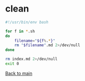 # clean

```clean.sh
#!/usr/bin/env bash

for f in *.sh
do
    filename="${f%.*}"
    rm "$filename".md 2>/dev/null
done

rm index.md 2>/dev/null
exit 0
```
[Back to main](/)